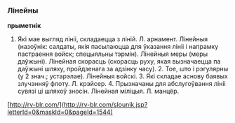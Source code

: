 ### Лінейны
**прыметнік**

1. Які мае выгляд лініі, складаецца з ліній. Л. арнамент. Лінейныя (назоўнік: салдаты, якія пасылаюцца для ўказання лініі і напрамку пастраення войск; спецыяльны тэрмін). Лінейныя меры (меры даўжыні). Лінейная скорасць (скорасць руху, якая вызначаецца па даўжыні шляху, пройдзенага за адзінку часу). 2. Тое, што і рэгулярны (у 2 знач.; устарэлае). Лінейныя войскі. 3. Які складае аснову баявых злучэнняў флоту. Л. крэйсер. 4. Прызначаны для абслугоўвання лініі сувязі ці шляхоў зносін. Лінейная міліцыя. Л. манцёр.

<a rel="author">[http://rv-blr.com/](http://rv-blr.com/slounik.jsp?letterId=0&maskId=0&pageId=1544)</a>
